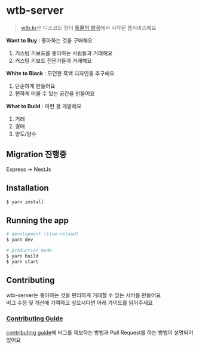 # wtb-server

> [wtb.kr](https://wtb.kr)은 디스코드 장터 [동물의 왕국](https://discord.com/servers/dongmulyi-wanggug-806383744151584779)에서 시작된 웹서비스에요

**Want to Buy** : 좋아하는 것을 구매해요
1. 커스텀 키보드를 좋아하는 사람들과 거래해요
2. 커스텀 키보드 전문가들과 거래해요

**White to Black** : 모던한 흑백 디자인을 추구해요
1. 단순하게 만들어요
2. 편하게 머물 수 있는 공간을 만들어요

**What to Build** : 이런 걸 개발해요
1. 거래
2. 경매
3. 양도/양수

## Migration 진행중
Express -> NestJs


## Installation

```bash
$ yarn install
```

## Running the app

```bash
# development (live-reload)
$ yarn dev

# production mode
$ yarn build
$ yarn start
```

## Contributing

wtb-server는 좋아하는 것을 편리하게 거래할 수 있는 서버를 만들어요\
버그 수정 및 개선에 기여하고 싶으시다면 아래 가이드를 읽어주세요

### [Contributing Guide](https://github.com/wtb-kr/wtb-server/blob/develop/CONTRIBUTING.md)

[contributing guide](https://github.com/wtb-kr/wtb-server/blob/develop/CONTRIBUTING.md)에 버그를 제보하는 방법과 Pull Request를 하는 방법이 설명되어 있어요
